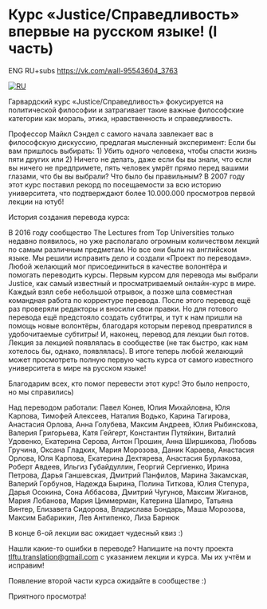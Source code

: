 Курс «Justice/Справедливость» впервые на русском языке! (I часть)
==================================================================

ENG RU+subs <https://vk.com/wall-95543604_3763>

[![RU](https://i.ytimg.com/vi/-Qa6jmR_p0o/maxresdefault.jpg)](https://www.youtube.com/watch?v=-Qa6jmR_p0o "video")

Гарвардский курс «Justice/Справедливость» фокусируется на политической философии и затрагивает такие важные философские категории как мораль, этика, нравственность и справедливость.

Профессор Майкл Сэндел с самого начала завлекает вас в философскую дискуссию, предлагая мысленный эксперимент: Если бы вам пришлось выбирать: 1) Убить одного человека, чтобы спасти жизнь пяти других или 2) Ничего не делать, даже если бы вы знали, что если вы ничего не предпримете, пять человек умрёт прямо перед вашими глазами, что бы вы выбрали? Что было бы правильным? В 2007 году этот курс поставил рекорд по посещаемости за всю историю университета, что подтверждают более 10.000.000 просмотров первой лекции на ютуб!

История создания перевода курса:

В 2016 году сообщество The Lectures from Top Universities только недавно появилось, но уже располагало огромным количеством лекций по самым различным предметам. Но все они были на английском языке. Мы решили исправить дело и создали «Проект по переводам». Любой желающий мог присоединиться в качестве волонтёра и помогать переводить курсы. Первым курсом для перевода мы выбрали Justice, как самый известный и просматриваемый онлайн-курс в мире. Каждый взял себе небольшой отрывок, а позже шла совместная командная работа по корректуре перевода. После этого перевод ещё раз проверяли редакторы и вносили свои правки. Но для готового перевода ещё предстояло создать субтитры, и тут к нам пришли на помощь новые волонтёры, благодаря которым перевод превратился в удобочитаемые субтитры! И, наконец, перевод для лекции был готов. Лекция за лекцией появлялась в сообществе (не так быстро, как нам хотелось бы, однако, появлялась). В итоге теперь любой желающий может просмотреть полную первую часть курса от самого известного университета в мире на русском языке!

Благодарим всех, кто помог перевести этот курс! Это было непросто, но мы справились)

Над переводом работали: Павел Конев, Юлия Михайловна, Юля Карпова, Тимофей Алексеев, Наталия Водько, Карина Тагирова, Анастасия Орлова, Анна Голубева, Максим Андреев, Юлия Рыбинскова, Валерия Григорьева, Катя Гейгерт, Константин Путяйкин, Виталий Удовенко, Екатерина Серова, Антон Прошин, Анна Ширшикова, Любовь Гручина, Оксана Гладких, Мария Морозова, Даник Караева, Анастасия Орлова, Юля Карпова, Екатерина Дехтярева, Анастасия Бурлакова, Роберт Авдеев, Ильгиз Губайдуллин, Георгий Сергиенко, Ирина Петрова, Дарья Ганшевская, Дмитрий Панфилов, Марина Закамская, Валерий Горбунов, Надежда Бырина, Полина Титкова, Юлия Степура, Дарья Осокина, Сона Аббасова, Дмитрий Чугунов, Максим Жиганов, Мария Лобанова, Мария Циммерман, Катерина Шапиро, Татьяна Винтер, Елизавета Сидорова, Владислава Бондарь, Маша Морозова, Максим Бабарикин, Лев Антипенко, Лиза Барнюк

В конце 6-ой лекции вас ожидает чудесный квиз :)

Нашли какие-то ошибки в переводе? Напишите на почту проекта tlftu.translation@gmail.com с указанием лекции и курса. Мы их учтём и исправим!

Появление второй части курса ожидайте в сообществе :)

Приятного просмотра!
